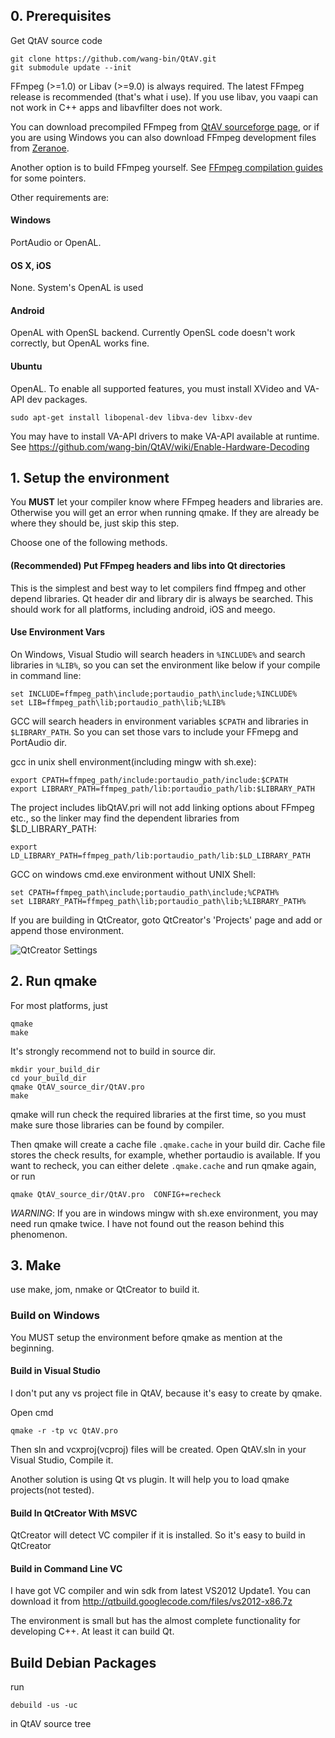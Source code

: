 ## 0. Prerequisites

Get QtAV source code

    git clone https://github.com/wang-bin/QtAV.git
    git submodule update --init


FFmpeg (>=1.0) or Libav (>=9.0) is always required. The latest FFmpeg release is recommended (that's what i use). If you use libav, you vaapi can not work in C++ apps and libavfilter does not work.

You can download precompiled FFmpeg from [QtAV sourceforge page](https://sourceforge.net/projects/qtav/files/depends/FFmpeg), or if you are using Windows you can also download FFmpeg development files from [Zeranoe](http://ffmpeg.zeranoe.com/builds).

Another option is to build FFmpeg yourself. See [FFmpeg compilation guides](http://trac.ffmpeg.org/wiki/CompilationGuide) for some pointers.

Other requirements are:

#### Windows

PortAudio or OpenAL.

#### OS X, iOS

None. System's OpenAL is used

#### Android

OpenAL with OpenSL backend. Currently OpenSL code doesn't work correctly, but OpenAL works fine.

#### Ubuntu

OpenAL. To enable all supported features, you must install XVideo and VA-API dev packages.

    sudo apt-get install libopenal-dev libva-dev libxv-dev

You may have to install VA-API drivers to make VA-API available at runtime. See https://github.com/wang-bin/QtAV/wiki/Enable-Hardware-Decoding


## 1. Setup the environment

You **MUST** let your compiler know where FFmpeg headers and libraries are. Otherwise you will get an error when running qmake. If they are already be where they should be, just skip this step.

Choose one of the following methods.

#### (Recommended) Put FFmpeg headers and libs into Qt directories

This is the simplest and best way to let compilers find ffmpeg and other depend libraries. Qt header dir and library dir is always be searched. This should work for all platforms, including android, iOS and meego.

#### Use Environment Vars

On Windows, Visual Studio will search headers in `%INCLUDE%` and search libraries in `%LIB%`, so you can set the environment like below if your compile in command line:

    set INCLUDE=ffmpeg_path\include;portaudio_path\include;%INCLUDE%
    set LIB=ffmpeg_path\lib;portaudio_path\lib;%LIB%

GCC will search headers in environment variables `$CPATH` and libraries in `$LIBRARY_PATH`. So you can set those vars to include your FFmepg and PortAudio dir.

gcc in unix shell environment(including mingw with sh.exe):

    export CPATH=ffmpeg_path/include:portaudio_path/include:$CPATH
    export LIBRARY_PATH=ffmpeg_path/lib:portaudio_path/lib:$LIBRARY_PATH

The project includes libQtAV.pri will not add linking options about FFmpeg etc., so the linker may find the dependent libraries from $LD_LIBRARY_PATH:

    export LD_LIBRARY_PATH=ffmpeg_path/lib:portaudio_path/lib:$LD_LIBRARY_PATH

GCC on windows cmd.exe environment without UNIX Shell:

    set CPATH=ffmpeg_path\include;portaudio_path\include;%CPATH%
    set LIBRARY_PATH=ffmpeg_path\lib;portaudio_path\lib;%LIBRARY_PATH%

If you are building in QtCreator, goto QtCreator's 'Projects' page and add or append those environment.

![QtCreator Settings](http://wang-bin.github.io/qtav.org/images/qtc-set.jpg "QtCreator Settings")

## 2. Run qmake

For most platforms, just

    qmake
    make

It's strongly recommend not to build in source dir.  

    mkdir your_build_dir
    cd your_build_dir
    qmake QtAV_source_dir/QtAV.pro
    make

qmake will run check the required libraries at the first time, so you must make sure those libraries can be found by compiler.

Then qmake will create a cache file `.qmake.cache` in your build dir. Cache file stores the check results, for example, whether portaudio is available. If you want to recheck, you can either delete `.qmake.cache` and run qmake again, or run

    qmake QtAV_source_dir/QtAV.pro  CONFIG+=recheck

_WARNING_: If you are in windows mingw with sh.exe environment, you may need run qmake twice. I have not found out the reason behind this phenomenon.

## 3. Make

use make, jom, nmake or QtCreator to build it.


### Build on Windows

You MUST setup the environment before qmake as mention at the beginning.

#### Build in Visual Studio

I don't put any vs project file in QtAV, because it's easy to create by qmake.  

Open cmd

    qmake -r -tp vc QtAV.pro

Then sln and vcxproj(vcproj) files will be created. Open QtAV.sln in your Visual Studio, Compile it. 

Another solution is using Qt vs plugin. It will help you to load qmake projects(not tested).

#### Build In QtCreator With MSVC

QtCreator will detect VC compiler if it is installed. So it's easy to build in QtCreator


#### Build in Command Line VC

I have got VC compiler and win sdk from latest VS2012 Update1. You can download it from http://qtbuild.googlecode.com/files/vs2012-x86.7z

The environment is small but has the almost complete functionality for developing C++. At least it can build Qt.


## Build Debian Packages

run

    debuild -us -uc

in QtAV source tree

